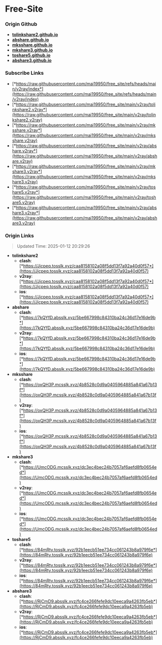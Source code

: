 # Free-Site

### Origin Github

- [**tolinkshare2.github.io**](https://github.com/tolinkshare2/tolinkshare2.github.io)
- [**abshare.github.io**](https://github.com/abshare/abshare.github.io)
- [**mksshare.github.io**](https://github.com/mksshare/mksshare.github.io)
- [**mkshare3.github.io**](https://github.com/mkshare3/mkshare3.github.io)
- [**toshare5.github.io**](https://github.com/toshare5/toshare5.github.io)
- [**abshare3.github.io**](https://github.com/abshare3/abshare3.github.io)

### Subscribe Links

- [*https://raw.githubusercontent.com/mai19950/free_site/refs/heads/main/v2ray/index*](https://raw.githubusercontent.com/mai19950/free_site/refs/heads/main/v2ray/index)
- [*https://raw.githubusercontent.com/mai19950/free_site/main/v2ray/tolinkshare2.v2ray*](https://raw.githubusercontent.com/mai19950/free_site/main/v2ray/tolinkshare2.v2ray)
- [*https://raw.githubusercontent.com/mai19950/free_site/main/v2ray/mksshare.v2ray*](https://raw.githubusercontent.com/mai19950/free_site/main/v2ray/mksshare.v2ray)
- [*https://raw.githubusercontent.com/mai19950/free_site/main/v2ray/abshare.v2ray*](https://raw.githubusercontent.com/mai19950/free_site/main/v2ray/abshare.v2ray)
- [*https://raw.githubusercontent.com/mai19950/free_site/main/v2ray/mkshare3.v2ray*](https://raw.githubusercontent.com/mai19950/free_site/main/v2ray/mkshare3.v2ray)
- [*https://raw.githubusercontent.com/mai19950/free_site/main/v2ray/toshare5.v2ray*](https://raw.githubusercontent.com/mai19950/free_site/main/v2ray/toshare5.v2ray)
- [*https://raw.githubusercontent.com/mai19950/free_site/main/v2ray/abshare3.v2ray*](https://raw.githubusercontent.com/mai19950/free_site/main/v2ray/abshare3.v2ray)

### Origin Links

> Updated Time: 2025-01-12 20:29:26

- **tolinkshare2**
  - **clash**: [*https://Jjcpeq.tosslk.xyz/caa8158102a08f5dd13f7a92a40d0f57*](https://Jjcpeq.tosslk.xyz/caa8158102a08f5dd13f7a92a40d0f57)
  - **v2ray**: [*https://Jjcpeq.tosslk.xyz/caa8158102a08f5dd13f7a92a40d0f57*](https://Jjcpeq.tosslk.xyz/caa8158102a08f5dd13f7a92a40d0f57)
  - **ios**: [*https://Jjcpeq.tosslk.xyz/caa8158102a08f5dd13f7a92a40d0f57*](https://Jjcpeq.tosslk.xyz/caa8158102a08f5dd13f7a92a40d0f57)
- **abshare**
  - **clash**: [*https://7kQYfD.absslk.xyz/5be667998c84310ba24c36d17e16de9b*](https://7kQYfD.absslk.xyz/5be667998c84310ba24c36d17e16de9b)
  - **v2ray**: [*https://7kQYfD.absslk.xyz/5be667998c84310ba24c36d17e16de9b*](https://7kQYfD.absslk.xyz/5be667998c84310ba24c36d17e16de9b)
  - **ios**: [*https://7kQYfD.absslk.xyz/5be667998c84310ba24c36d17e16de9b*](https://7kQYfD.absslk.xyz/5be667998c84310ba24c36d17e16de9b)
- **mksshare**
  - **clash**: [*https://oxQH3P.mcsslk.xyz/4b8528c0d9a0405964885a841a67b13f*](https://oxQH3P.mcsslk.xyz/4b8528c0d9a0405964885a841a67b13f)
  - **v2ray**: [*https://oxQH3P.mcsslk.xyz/4b8528c0d9a0405964885a841a67b13f*](https://oxQH3P.mcsslk.xyz/4b8528c0d9a0405964885a841a67b13f)
  - **ios**: [*https://oxQH3P.mcsslk.xyz/4b8528c0d9a0405964885a841a67b13f*](https://oxQH3P.mcsslk.xyz/4b8528c0d9a0405964885a841a67b13f)
- **mkshare3**
  - **clash**: [*https://UmcODG.mcsslk.xyz/dc3ec4bec24b7057af6aefd8fb0654ed*](https://UmcODG.mcsslk.xyz/dc3ec4bec24b7057af6aefd8fb0654ed)
  - **v2ray**: [*https://UmcODG.mcsslk.xyz/dc3ec4bec24b7057af6aefd8fb0654ed*](https://UmcODG.mcsslk.xyz/dc3ec4bec24b7057af6aefd8fb0654ed)
  - **ios**: [*https://UmcODG.mcsslk.xyz/dc3ec4bec24b7057af6aefd8fb0654ed*](https://UmcODG.mcsslk.xyz/dc3ec4bec24b7057af6aefd8fb0654ed)
- **toshare5**
  - **clash**: [*https://84mRty.tosslk.xyz/92b1eecb51ee734cc061243b8a979f6e*](https://84mRty.tosslk.xyz/92b1eecb51ee734cc061243b8a979f6e)
  - **v2ray**: [*https://84mRty.tosslk.xyz/92b1eecb51ee734cc061243b8a979f6e*](https://84mRty.tosslk.xyz/92b1eecb51ee734cc061243b8a979f6e)
  - **ios**: [*https://84mRty.tosslk.xyz/92b1eecb51ee734cc061243b8a979f6e*](https://84mRty.tosslk.xyz/92b1eecb51ee734cc061243b8a979f6e)
- **abshare3**
  - **clash**: [*https://RjCmD9.absslk.xyz/fc4ce266fefe9dc10eeca9a4263fb5eb*](https://RjCmD9.absslk.xyz/fc4ce266fefe9dc10eeca9a4263fb5eb)
  - **v2ray**: [*https://RjCmD9.absslk.xyz/fc4ce266fefe9dc10eeca9a4263fb5eb*](https://RjCmD9.absslk.xyz/fc4ce266fefe9dc10eeca9a4263fb5eb)
  - **ios**: [*https://RjCmD9.absslk.xyz/fc4ce266fefe9dc10eeca9a4263fb5eb*](https://RjCmD9.absslk.xyz/fc4ce266fefe9dc10eeca9a4263fb5eb)
